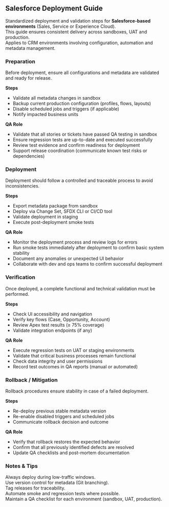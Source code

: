 ## Salesforce Deployment Guide

Standardized deployment and validation steps for **Salesforce-based environments** (Sales, Service or Experience Cloud).  
This guide ensures consistent delivery across sandboxes, UAT and production.  
Applies to CRM environments involving configuration, automation and metadata management.


### Preparation
Before deployment, ensure all configurations and metadata are validated and ready for release.

**Steps**
- Validate all metadata changes in sandbox  
- Backup current production configuration (profiles, flows, layouts)  
- Disable scheduled jobs and triggers (if applicable)  
- Notify impacted business units  

**QA Role**  
- Validate that all stories or tickets have passed QA testing in sandbox  
- Ensure regression tests are up-to-date and executed successfully  
- Review test evidence and confirm readiness for deployment  
- Support release coordination (communicate known test risks or dependencies)
  

### Deployment
Deployment should follow a controlled and traceable process to avoid inconsistencies.

**Steps**
- Export metadata package from sandbox  
- Deploy via Change Set, SFDX CLI or CI/CD tool  
- Validate deployment in staging  
- Execute post-deployment smoke tests  

**QA Role**  
- Monitor the deployment process and review logs for errors  
- Run smoke tests immediately after deployment to confirm basic system stability  
- Document any anomalies or unexpected UI behavior  
- Collaborate with dev and ops teams to confirm successful deployment


### Verification
Once deployed, a complete functional and technical validation must be performed.

**Steps**  
- Check UI accessibility and navigation  
- Verify key flows (Case, Opportunity, Account)  
- Review Apex test results (≥ 75% coverage)  
- Validate integration endpoints (if any)  

**QA Role**  
- Execute regression tests on UAT or staging environments   
- Validate that critical business processes remain functional    
- Check data integrity and user permissions  
- Record test outcomes in QA reports (manual or automated)  


### Rollback / Mitigation   
Rollback procedures ensure stability in case of a failed deployment.  

**Steps**  
- Re-deploy previous stable metadata version  
- Re-enable disabled triggers and scheduled jobs    
- Communicate rollback decision and outcome  

**QA Role**  
- Verify that rollback restores the expected behavior   
- Confirm that all previously identified defects are resolved    
- Update QA checklists and post-mortem documentation  


### Notes & Tips  
Always deploy during low-traffic windows.  
Use version control for metadata (Git branching).  
Tag releases for traceability.  
Automate smoke and regression tests where possible.  
Maintain a QA checklist for each environment (sandbox, UAT, production).  

